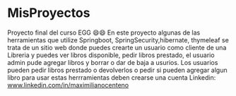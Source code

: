 # MisProyectos
Proyecto final del curso EGG 😄😄
En este proyecto algunas de las herramientas que utilize Springboot, SpringSecurity,hibernate, thymeleaf se trata de un sitio web donde puedes crearte un usuario como cliente de una Libreria y puedes ver libros disponible, pedir libros prestado, el usuario admin pude agregar libros y borrar o dar de baja a usurios. Los usuarios pueden pedir libros prestado o devolverlos o pedir si pueden agregar algun libro para usar estas herrramientas deben crearse una cuenta 
Linkedin: www.linkedin.com/in/maximilianocenteno
